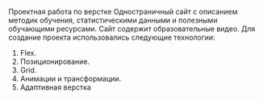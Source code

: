  Проектная работа по верстке
Одностраничный сайт с описанием методик обучения, статистическими данными и полезными обучающими ресурсами. 
Сайт содержит образовательные видео. 
Для создание проекта использовались следующие технологии:
1. Flex.
2. Позиционирование.
3. Grid.
4. Анимации и трансформации.
5. Адаптивная верстка
